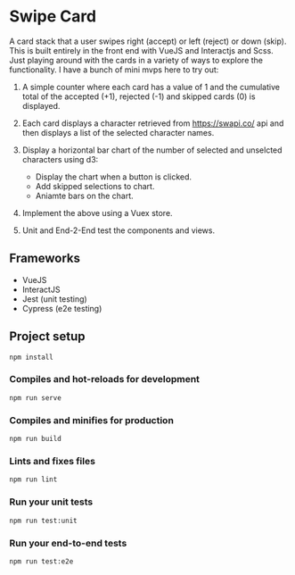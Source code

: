 # Swipe Card
A card stack that a user swipes right (accept) or left (reject) or down (skip). This is built entirely in the front end with VueJS and Interactjs and Scss. Just playing around with the cards in a variety of ways to explore the functionality. I have a bunch of mini mvps here to try out:

1. A simple counter where each card has a value of 1 and the cumulative total of the accepted (+1), rejected (-1) and skipped cards (0) is displayed.

2. Each card displays a character retrieved from https://swapi.co/ api and then displays a list of the selected character names.

3. Display a horizontal bar chart of the number of selected and unselcted characters using d3:
   * Display the chart when a button is clicked.
   * Add skipped selections to chart.
   * Aniamte bars on the chart.

4. Implement the above using a Vuex store.

5. Unit and End-2-End test the components and views.

## Frameworks
* VueJS
* InteractJS
* Jest (unit testing)
* Cypress (e2e testing) 

## Project setup
```
npm install
```

### Compiles and hot-reloads for development
```
npm run serve
```

### Compiles and minifies for production
```
npm run build
```

### Lints and fixes files
```
npm run lint
```

### Run your unit tests
```
npm run test:unit
```

### Run your end-to-end tests
```
npm run test:e2e
```
